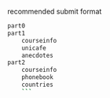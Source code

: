 recommended submit format

````sh
part0
part1
    courseinfo
    unicafe
    anecdotes
part2
    courseinfo
    phonebook
    countries
    ```
````
